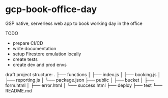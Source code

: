 # gcp-book-office-day
GSP native, serverless web app to book working day in the office

TODO
 - prepare CI/CD
 - write documentation
 - setup Firestore emulation locally
 - create tests
 - create dev and prod envs

draft project structure:
  .
  ├── functions
  │   ├── index.js
  │   ├── booking.js
  │   ├── reporting.js
  │   └── package.json
  ├── public
  │   ├── bucket
  │       ├── form.html
  │       ├── error.html
  │       └── success.html
  ├── deploy
  ├── test
  └── README.md
